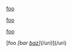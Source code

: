 [foo](https://google.com)

[foo](https://google.com 'Title')

[foo](   https://google.com
    "Title"  )

[foo *[bar [baz](/uri)](/uri)*](/uri)